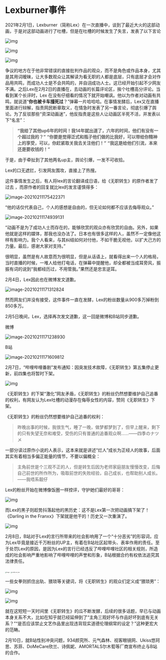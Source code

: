 # Lexburner事件

2021年2月1日，Lexburner（简称Lex）在一次直播中，谈到了最近大火的这部动画，于是对这部动画进行了吐槽，但是在吐槽的时候发生了失言，发表了以下言论

![img](images/v2-3068a4da238cb118f2a37b8ed97158f7_720w.jpg)

![img](images/v2-8ce56b7a6dc7f998c61e3b024713d6b9_720w.jpg)

![img](images/v2-2fbf4aad35e34f399f802111979d151d_720w.jpg)

争议的地方在于他非常错误的直接批判作品的观众，而不是角色或作品本身，尤其是其用词暧昧，让大多数观众让其解读为看无职的人都是底层，只有底层才会对作品用共鸣，而成功人士是不会共鸣的，并自诩成功人士。这已经开始引起不少网友不满。之后Lex在2月2日的直播在，去动画的长篇评论区，挨个吐槽高分评论。当看到某个长评时，Lex 在没有仔细看的情况下就开始嘲讽。他以为作者对动画有共鸣，就说道“**你也被卡车撞死过**？”弹幕一片哈哈哈。在事情发酵后，Lex又在直播里面进行辩解，指责网民断章取义，在情急时发表了另一番言论，彻底引爆了舆论。为了反驳那些“资深动画迷”，他反指责是这些人让动画区半死不活，并发表以下“名言”：

> **“我给了其他up6年的时间！我14年就出道了，六年的时间，他们有没有一个超过我的？”**
> **“你要是觉得泛式和瓶子他们做的比我好，可以带给你精神上的享受，可以，你赶紧取关我去关注他们！”**
> **“我这是给他们引流，本来还是要收钱的！”**

于是，由于牵扯到了其他两名up主，舆论引爆，一发不可收拾。

Lex的口无遮拦，引发网友围攻，直接上了热搜。

这件事情发生之后，有人将lex的言论翻译成日语，给《无职转生》的原作者发了过去 ，而原作者的回复就比lex的发言谨慎得多：

![image-20210211175422371](images/image-20210211175422371.png)

“他的话仅代表自己，个人的感想是自由的，但无论如何都不应该去侮辱观众。”

![image-20210211174939131](images/image-20210211174939131.png)

“动画不是为了成功人士而存在的，能够欣赏的观众亦有欣赏的自由。另外，如果他就是这样的媒体，那我也没办法了。日本也有很多这样的人，虽然不一定像他这样有影响力。我个人看来，与其纠结如何对付他，不如干脆无视他，以扩大己方的力量。最后，感谢大家对支持。”

很明显，虽然是有人故意而为很明显，但是从话语上，就看得出来一个人的格局，当时直播的时候，一堆人给他打电话，在弹幕中提醒他，却全都被当成耳旁风，振振有词的说到“我都经历过，不用管我。”果然还是忠言逆耳。

2月4日，Lex因此也在微博发文道歉。

![image-20210211171312824](images/image-20210211171312824.png)

然而网友们并没有接受，这件事件一直在发酵，Lex的粉丝数量从900多万掉粉到850多万。

2月5日晚间，Lex，选择再次发文道歉，这一回是微博和B站同步道歉。

微博

![image-20210211171238930](images/image-20210211171238930.png)

B站

![image-20210211171609812](images/image-20210211171609812.png)

2月7日，“哔哩哔哩番剧”发布通知：因突发技术故障，《无职转生》第五集停止更新，前四集也将暂时下架。

![img](images/6527b9b63a9f93d8dccb1b0146fe76e41276fc0d.png)

《无职转生》的下架“激化”网友矛盾，《无职转生》的粉丝仍然想要维护自己追番的权利，有网友认为Lex吐槽的动漫存在侮辱女性的内容，赞同《无职转生》下架。

《无职转生》的粉丝仍然想要维护自己追番的权利：

> 昨晚出事的时候，我很生气，睡了一晚，做梦都梦到了，但早上醒来，剩下的只有失望无奈和难受，受伤的只有普通的追番观众啊……——四季のナツメ

一部分读过原作小说的人表示，这本来就是讲述“烂人”成长为正经人的故事，后面其实有着相当多偏正能量的情节，不要以偏概全：

> 主角前世是个三观不正的人，但是转生后因为老师家庭朋友慢慢改变，后悔自己前世的所作所为，吸取前世的失败经验，自己成长，也帮助别人成长。——我唔系靓仔

Lex的粉丝开始在微博像饭圈一样控评，守护她们最好的哥哥：

![img](images/v2-38a6b470b43e14c119e874bb120af529_720w.jpg)

而Lex的黑子则趁势抖落起他的黑历史：这不是Lex第一次把动画搞下架了！《Darling in the Franxx》下架就是他干的！历史又一次重演了。

![img](images/v2-83af65392e0f7d68952969fd8bcfc83d_720w.jpg)

2月8日，B站对于Lex的言行所带来的社会影响用了一个“十分恶劣”的形容词，应为Lex毕竟是接近千万粉丝的UP主，有着在B站社区起带头、表率作用的责任。至于处罚Lex的原因，是因为Lex的言行已经违反了哔哩哔哩社区的相关规则，所造成的社会影响严重地影响了哔哩哔哩的声誉和形象，B站根据合约有权依法追究其法律责任。

<img src="images/13601ca350cee5955875cec336002538fb95a16c.jpg" alt="Image" style="zoom: 25%;" />

<img src="images/LexBurner_ban.png" alt="LexBurner_ban" style="zoom:25%;" />

一些女拳则抓住出轨、猥琐等关键词，将《无职转生》的观众们定义成“猥琐男”：

![img](images/v2-7c529cd2c83181de052ba13d37058f2b_720w.jpg)

![img](images/v2-dcf7e9ce05b0ee4f70bcbe522272751e_720w.jpg)

就在这短短一天时间里《无职转生》的瓜不断发酵，后续的很多话题，早已与动画本身关系不大，比如在知乎就已经延伸到了“主角三观好坏与作品好坏到底有无关系？”“是否应该禁止文艺作品里出现违背现实道德伦理纲常的设定？”这种更宏大的范畴。

2月10日，就B站性别冲突问题，934颜究所、元气森林、视客眼镜网、Ukiss悠珂思、苏菲、DoMeCare欣兰、诗佩妮、AMORTALS尔木萄等厂商宣布终止与B站的合作。
